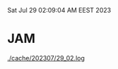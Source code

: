 Sat Jul 29 02:09:04 AM EEST 2023
# JAM
<a href='./cache/202307/29_02.log'>./cache/202307/29_02.log</a>
